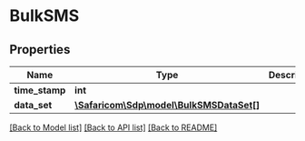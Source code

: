 # BulkSMS

## Properties
Name | Type | Description | Notes
------------ | ------------- | ------------- | -------------
**time_stamp** | **int** |  | [optional] 
**data_set** | [**\Safaricom\Sdp\model\BulkSMSDataSet[]**](BulkSMSDataSet.md) |  | [optional] 

[[Back to Model list]](../README.md#documentation-for-models) [[Back to API list]](../README.md#documentation-for-api-endpoints) [[Back to README]](../README.md)


